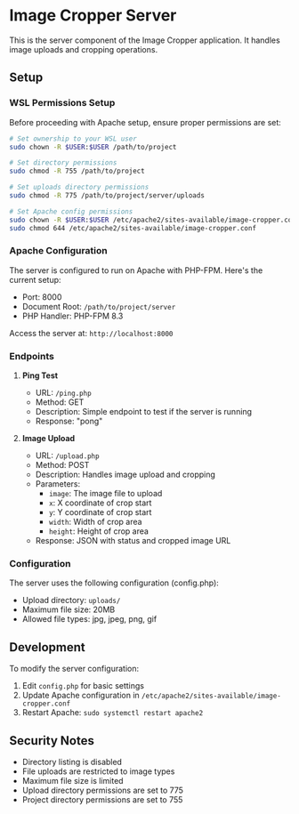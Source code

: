 # Image Cropper Server

This is the server component of the Image Cropper application. It handles image uploads and cropping operations.

## Setup

### WSL Permissions Setup

Before proceeding with Apache setup, ensure proper permissions are set:

```bash
# Set ownership to your WSL user
sudo chown -R $USER:$USER /path/to/project

# Set directory permissions
sudo chmod -R 755 /path/to/project

# Set uploads directory permissions
sudo chmod -R 775 /path/to/project/server/uploads

# Set Apache config permissions
sudo chown -R $USER:$USER /etc/apache2/sites-available/image-cropper.conf
sudo chmod 644 /etc/apache2/sites-available/image-cropper.conf
```

### Apache Configuration

The server is configured to run on Apache with PHP-FPM. Here's the current setup:

- Port: 8000
- Document Root: `/path/to/project/server`
- PHP Handler: PHP-FPM 8.3

Access the server at: `http://localhost:8000`

### Endpoints

1. **Ping Test**
   - URL: `/ping.php`
   - Method: GET
   - Description: Simple endpoint to test if the server is running
   - Response: "pong"

2. **Image Upload**
   - URL: `/upload.php`
   - Method: POST
   - Description: Handles image upload and cropping
   - Parameters:
     - `image`: The image file to upload
     - `x`: X coordinate of crop start
     - `y`: Y coordinate of crop start
     - `width`: Width of crop area
     - `height`: Height of crop area
   - Response: JSON with status and cropped image URL

### Configuration

The server uses the following configuration (config.php):
- Upload directory: `uploads/`
- Maximum file size: 20MB
- Allowed file types: jpg, jpeg, png, gif

## Development

To modify the server configuration:
1. Edit `config.php` for basic settings
2. Update Apache configuration in `/etc/apache2/sites-available/image-cropper.conf`
3. Restart Apache: `sudo systemctl restart apache2`

## Security Notes

- Directory listing is disabled
- File uploads are restricted to image types
- Maximum file size is limited
- Upload directory permissions are set to 775
- Project directory permissions are set to 755
